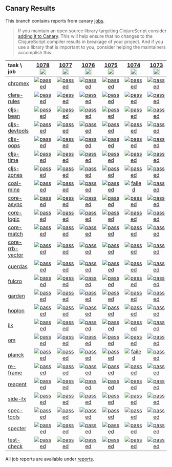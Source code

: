 ## Canary Results

This branch contains reports from canary [jobs](https://github.com/cljs-oss/canary/tree/jobs).

> If you maintain an open source library targeting ClojureScript consider [adding it to Canary](https://github.com/cljs-oss/canary/tree/master#how-to-participate). This will help ensure that no changes to the ClojureScript compiler results in breakage of your project. And if you use a library that is important to you, consider helping the maintainers accomplish this.

[//]: # (begin_overview_table)

| task \ job | <a href="reports/2019/08/25/job-001078-1.10.572-b38ded99" title="job #1078&#xA;&#xA;job&#xA;&#xA;requested by BinaryAge Bot (@babot) on 2019-08-25T06:00:08Z">1078<br/><img width=20 height=20 src="https://avatars0.githubusercontent.com/u/1476765?v=4&s=60"></a> | <a href="reports/2019/08/25/job-001077-1.10.573-58a7fae2a" title="job #1077&#xA;&#xA;job -c mfikes -r CLJS-3158&#xA;&#xA;requested by Mike Fikes (@mfikes) on 2019-08-25T03:34:10Z">1077<br/><img width=20 height=20 src="https://avatars1.githubusercontent.com/u/1723464?v=4&s=60"></a> | <a href="reports/2019/08/24/job-001076-1.10.572-b38ded99" title="job #1076&#xA;&#xA;job&#xA;&#xA;requested by BinaryAge Bot (@babot) on 2019-08-24T06:00:10Z">1076<br/><img width=20 height=20 src="https://avatars0.githubusercontent.com/u/1476765?v=4&s=60"></a> | <a href="reports/2019/08/23/job-001075-1.10.572-b38ded99" title="job #1075&#xA;&#xA;job&#xA;&#xA;requested by BinaryAge Bot (@babot) on 2019-08-23T06:00:05Z">1075<br/><img width=20 height=20 src="https://avatars0.githubusercontent.com/u/1476765?v=4&s=60"></a> | <a href="reports/2019/08/22/job-001074-1.10.573-660535479" title="job #1074&#xA;&#xA;job -c mfikes -r CLJS-2875-3&#xA;&#xA;requested by Mike Fikes (@mfikes) on 2019-08-22T20:55:38Z">1074<br/><img width=20 height=20 src="https://avatars1.githubusercontent.com/u/1723464?v=4&s=60"></a> | <a href="reports/2019/08/22/job-001073-1.10.572-b38ded99" title="job #1073&#xA;&#xA;job&#xA;&#xA;requested by BinaryAge Bot (@babot) on 2019-08-22T06:00:08Z">1073<br/><img width=20 height=20 src="https://avatars0.githubusercontent.com/u/1476765?v=4&s=60"></a> | <a href="reports/2019/08/21/job-001072-1.10.572-b38ded99" title="job #1072&#xA;&#xA;job&#xA;&#xA;requested by BinaryAge Bot (@babot) on 2019-08-21T06:00:10Z">1072<br/><img width=20 height=20 src="https://avatars0.githubusercontent.com/u/1476765?v=4&s=60"></a> | <a href="reports/2019/08/20/job-001071-1.10.573-9a194eb8c" title="job #1071&#xA;&#xA;job -c mfikes -r CLJS-3102&#xA;&#xA;requested by Mike Fikes (@mfikes) on 2019-08-20T14:19:07Z">1071<br/><img width=20 height=20 src="https://avatars1.githubusercontent.com/u/1723464?v=4&s=60"></a> | <a href="reports/2019/08/20/job-001070-1.10.572-6b32d9e9f" title="job #1070&#xA;&#xA;job -c mfikes -r CLJS-3155&#xA;&#xA;requested by Mike Fikes (@mfikes) on 2019-08-20T12:35:28Z">1070<br/><img width=20 height=20 src="https://avatars1.githubusercontent.com/u/1723464?v=4&s=60"></a> | <a href="reports/2019/08/20/job-001069-1.10.546-53c62ee47" title="job #1069&#xA;&#xA;job -c mfikes -r CLJS-3115&#xA;&#xA;requested by Mike Fikes (@mfikes) on 2019-08-20T12:09:26Z">1069<br/><img width=20 height=20 src="https://avatars1.githubusercontent.com/u/1723464?v=4&s=60"></a> |
| :--- | :---: | :---: | :---: | :---: | :---: | :---: | :---: | :---: | :---: | :---: |
| [chromex](https://github.com/binaryage/chromex) | <a href="reports/2019/08/25/job-001078-1.10.572-b38ded99#-chromex"><img title="passed" src="http://box.binaryage.com/s-passed.svg"><a> | <a href="reports/2019/08/25/job-001077-1.10.573-58a7fae2a#-chromex"><img title="passed" src="http://box.binaryage.com/s-passed.svg"><a> | <a href="reports/2019/08/24/job-001076-1.10.572-b38ded99#-chromex"><img title="passed" src="http://box.binaryage.com/s-passed.svg"><a> | <a href="reports/2019/08/23/job-001075-1.10.572-b38ded99#-chromex"><img title="passed" src="http://box.binaryage.com/s-passed.svg"><a> | <a href="reports/2019/08/22/job-001074-1.10.573-660535479#-chromex"><img title="passed" src="http://box.binaryage.com/s-passed.svg"><a> | <a href="reports/2019/08/22/job-001073-1.10.572-b38ded99#-chromex"><img title="passed" src="http://box.binaryage.com/s-passed.svg"><a> | <a href="reports/2019/08/21/job-001072-1.10.572-b38ded99#-chromex"><img title="passed" src="http://box.binaryage.com/s-passed.svg"><a> | <a href="reports/2019/08/20/job-001071-1.10.573-9a194eb8c#-chromex"><img title="passed" src="http://box.binaryage.com/s-passed.svg"><a> | <a href="reports/2019/08/20/job-001070-1.10.572-6b32d9e9f#-chromex"><img title="passed" src="http://box.binaryage.com/s-passed.svg"><a> | <a href="reports/2019/08/20/job-001069-1.10.546-53c62ee47#-chromex"><img title="passed" src="http://box.binaryage.com/s-passed.svg"><a> |
| [clara-rules](https://github.com/cerner/clara-rules) | <a href="reports/2019/08/25/job-001078-1.10.572-b38ded99#-clara-rules"><img title="passed" src="http://box.binaryage.com/s-passed.svg"><a> | <a href="reports/2019/08/25/job-001077-1.10.573-58a7fae2a#-clara-rules"><img title="passed" src="http://box.binaryage.com/s-passed.svg"><a> | <a href="reports/2019/08/24/job-001076-1.10.572-b38ded99#-clara-rules"><img title="passed" src="http://box.binaryage.com/s-passed.svg"><a> | <a href="reports/2019/08/23/job-001075-1.10.572-b38ded99#-clara-rules"><img title="passed" src="http://box.binaryage.com/s-passed.svg"><a> | <a href="reports/2019/08/22/job-001074-1.10.573-660535479#-clara-rules"><img title="passed" src="http://box.binaryage.com/s-passed.svg"><a> | <a href="reports/2019/08/22/job-001073-1.10.572-b38ded99#-clara-rules"><img title="passed" src="http://box.binaryage.com/s-passed.svg"><a> | <a href="reports/2019/08/21/job-001072-1.10.572-b38ded99#-clara-rules"><img title="passed" src="http://box.binaryage.com/s-passed.svg"><a> | <a href="reports/2019/08/20/job-001071-1.10.573-9a194eb8c#-clara-rules"><img title="passed" src="http://box.binaryage.com/s-passed.svg"><a> | <a href="reports/2019/08/20/job-001070-1.10.572-6b32d9e9f#-clara-rules"><img title="passed" src="http://box.binaryage.com/s-passed.svg"><a> | <a href="reports/2019/08/20/job-001069-1.10.546-53c62ee47#-clara-rules"><img title="passed" src="http://box.binaryage.com/s-passed.svg"><a> |
| [cljs-bean](https://github.com/mfikes/cljs-bean) | <a href="reports/2019/08/25/job-001078-1.10.572-b38ded99#-cljs-bean"><img title="passed" src="http://box.binaryage.com/s-passed.svg"><a> | <a href="reports/2019/08/25/job-001077-1.10.573-58a7fae2a#-cljs-bean"><img title="passed" src="http://box.binaryage.com/s-passed.svg"><a> | <a href="reports/2019/08/24/job-001076-1.10.572-b38ded99#-cljs-bean"><img title="passed" src="http://box.binaryage.com/s-passed.svg"><a> | <a href="reports/2019/08/23/job-001075-1.10.572-b38ded99#-cljs-bean"><img title="passed" src="http://box.binaryage.com/s-passed.svg"><a> | <a href="reports/2019/08/22/job-001074-1.10.573-660535479#-cljs-bean"><img title="passed" src="http://box.binaryage.com/s-passed.svg"><a> | <a href="reports/2019/08/22/job-001073-1.10.572-b38ded99#-cljs-bean"><img title="passed" src="http://box.binaryage.com/s-passed.svg"><a> | <a href="reports/2019/08/21/job-001072-1.10.572-b38ded99#-cljs-bean"><img title="passed" src="http://box.binaryage.com/s-passed.svg"><a> | <a href="reports/2019/08/20/job-001071-1.10.573-9a194eb8c#-cljs-bean"><img title="passed" src="http://box.binaryage.com/s-passed.svg"><a> | <a href="reports/2019/08/20/job-001070-1.10.572-6b32d9e9f#-cljs-bean"><img title="passed" src="http://box.binaryage.com/s-passed.svg"><a> | <a href="reports/2019/08/20/job-001069-1.10.546-53c62ee47#-cljs-bean"><img title="passed" src="http://box.binaryage.com/s-passed.svg"><a> |
| [cljs-devtools](https://github.com/binaryage/cljs-devtools) | <a href="reports/2019/08/25/job-001078-1.10.572-b38ded99#-cljs-devtools"><img title="passed" src="http://box.binaryage.com/s-passed.svg"><a> | <a href="reports/2019/08/25/job-001077-1.10.573-58a7fae2a#-cljs-devtools"><img title="passed" src="http://box.binaryage.com/s-passed.svg"><a> | <a href="reports/2019/08/24/job-001076-1.10.572-b38ded99#-cljs-devtools"><img title="passed" src="http://box.binaryage.com/s-passed.svg"><a> | <a href="reports/2019/08/23/job-001075-1.10.572-b38ded99#-cljs-devtools"><img title="passed" src="http://box.binaryage.com/s-passed.svg"><a> | <a href="reports/2019/08/22/job-001074-1.10.573-660535479#-cljs-devtools"><img title="passed" src="http://box.binaryage.com/s-passed.svg"><a> | <a href="reports/2019/08/22/job-001073-1.10.572-b38ded99#-cljs-devtools"><img title="passed" src="http://box.binaryage.com/s-passed.svg"><a> | <a href="reports/2019/08/21/job-001072-1.10.572-b38ded99#-cljs-devtools"><img title="passed" src="http://box.binaryage.com/s-passed.svg"><a> | <a href="reports/2019/08/20/job-001071-1.10.573-9a194eb8c#-cljs-devtools"><img title="passed" src="http://box.binaryage.com/s-passed.svg"><a> | <a href="reports/2019/08/20/job-001070-1.10.572-6b32d9e9f#-cljs-devtools"><img title="passed" src="http://box.binaryage.com/s-passed.svg"><a> | <a href="reports/2019/08/20/job-001069-1.10.546-53c62ee47#-cljs-devtools"><img title="passed" src="http://box.binaryage.com/s-passed.svg"><a> |
| [cljs-oops](https://github.com/binaryage/cljs-oops) | <a href="reports/2019/08/25/job-001078-1.10.572-b38ded99#-cljs-oops"><img title="passed" src="http://box.binaryage.com/s-passed.svg"><a> | <a href="reports/2019/08/25/job-001077-1.10.573-58a7fae2a#-cljs-oops"><img title="passed" src="http://box.binaryage.com/s-passed.svg"><a> | <a href="reports/2019/08/24/job-001076-1.10.572-b38ded99#-cljs-oops"><img title="passed" src="http://box.binaryage.com/s-passed.svg"><a> | <a href="reports/2019/08/23/job-001075-1.10.572-b38ded99#-cljs-oops"><img title="passed" src="http://box.binaryage.com/s-passed.svg"><a> | <a href="reports/2019/08/22/job-001074-1.10.573-660535479#-cljs-oops"><img title="passed" src="http://box.binaryage.com/s-passed.svg"><a> | <a href="reports/2019/08/22/job-001073-1.10.572-b38ded99#-cljs-oops"><img title="passed" src="http://box.binaryage.com/s-passed.svg"><a> | <a href="reports/2019/08/21/job-001072-1.10.572-b38ded99#-cljs-oops"><img title="passed" src="http://box.binaryage.com/s-passed.svg"><a> | <a href="reports/2019/08/20/job-001071-1.10.573-9a194eb8c#-cljs-oops"><img title="passed" src="http://box.binaryage.com/s-passed.svg"><a> | <a href="reports/2019/08/20/job-001070-1.10.572-6b32d9e9f#-cljs-oops"><img title="passed" src="http://box.binaryage.com/s-passed.svg"><a> | <a href="reports/2019/08/20/job-001069-1.10.546-53c62ee47#-cljs-oops"><img title="passed" src="http://box.binaryage.com/s-passed.svg"><a> |
| [cljs-time](https://github.com/andrewmcveigh/cljs-time) | <a href="reports/2019/08/25/job-001078-1.10.572-b38ded99#-cljs-time"><img title="passed" src="http://box.binaryage.com/s-passed.svg"><a> | <a href="reports/2019/08/25/job-001077-1.10.573-58a7fae2a#-cljs-time"><img title="passed" src="http://box.binaryage.com/s-passed.svg"><a> | <a href="reports/2019/08/24/job-001076-1.10.572-b38ded99#-cljs-time"><img title="passed" src="http://box.binaryage.com/s-passed.svg"><a> | <a href="reports/2019/08/23/job-001075-1.10.572-b38ded99#-cljs-time"><img title="passed" src="http://box.binaryage.com/s-passed.svg"><a> | <a href="reports/2019/08/22/job-001074-1.10.573-660535479#-cljs-time"><img title="passed" src="http://box.binaryage.com/s-passed.svg"><a> | <a href="reports/2019/08/22/job-001073-1.10.572-b38ded99#-cljs-time"><img title="passed" src="http://box.binaryage.com/s-passed.svg"><a> | <a href="reports/2019/08/21/job-001072-1.10.572-b38ded99#-cljs-time"><img title="passed" src="http://box.binaryage.com/s-passed.svg"><a> | <a href="reports/2019/08/20/job-001071-1.10.573-9a194eb8c#-cljs-time"><img title="passed" src="http://box.binaryage.com/s-passed.svg"><a> | <a href="reports/2019/08/20/job-001070-1.10.572-6b32d9e9f#-cljs-time"><img title="passed" src="http://box.binaryage.com/s-passed.svg"><a> | <a href="reports/2019/08/20/job-001069-1.10.546-53c62ee47#-cljs-time"><img title="passed" src="http://box.binaryage.com/s-passed.svg"><a> |
| [cljs-zones](https://github.com/binaryage/cljs-zones) | <a href="reports/2019/08/25/job-001078-1.10.572-b38ded99#-cljs-zones"><img title="passed" src="http://box.binaryage.com/s-passed.svg"><a> | <a href="reports/2019/08/25/job-001077-1.10.573-58a7fae2a#-cljs-zones"><img title="passed" src="http://box.binaryage.com/s-passed.svg"><a> | <a href="reports/2019/08/24/job-001076-1.10.572-b38ded99#-cljs-zones"><img title="passed" src="http://box.binaryage.com/s-passed.svg"><a> | <a href="reports/2019/08/23/job-001075-1.10.572-b38ded99#-cljs-zones"><img title="passed" src="http://box.binaryage.com/s-passed.svg"><a> | <a href="reports/2019/08/22/job-001074-1.10.573-660535479#-cljs-zones"><img title="passed" src="http://box.binaryage.com/s-passed.svg"><a> | <a href="reports/2019/08/22/job-001073-1.10.572-b38ded99#-cljs-zones"><img title="passed" src="http://box.binaryage.com/s-passed.svg"><a> | <a href="reports/2019/08/21/job-001072-1.10.572-b38ded99#-cljs-zones"><img title="passed" src="http://box.binaryage.com/s-passed.svg"><a> | <a href="reports/2019/08/20/job-001071-1.10.573-9a194eb8c#-cljs-zones"><img title="passed" src="http://box.binaryage.com/s-passed.svg"><a> | <a href="reports/2019/08/20/job-001070-1.10.572-6b32d9e9f#-cljs-zones"><img title="passed" src="http://box.binaryage.com/s-passed.svg"><a> | <a href="reports/2019/08/20/job-001069-1.10.546-53c62ee47#-cljs-zones"><img title="passed" src="http://box.binaryage.com/s-passed.svg"><a> |
| [coal-mine](https://github.com/mfikes/coal-mine) | <a href="reports/2019/08/25/job-001078-1.10.572-b38ded99#-coal-mine"><img title="passed" src="http://box.binaryage.com/s-passed.svg"><a> | <a href="reports/2019/08/25/job-001077-1.10.573-58a7fae2a#-coal-mine"><img title="passed" src="http://box.binaryage.com/s-passed.svg"><a> | <a href="reports/2019/08/24/job-001076-1.10.572-b38ded99#-coal-mine"><img title="passed" src="http://box.binaryage.com/s-passed.svg"><a> | <a href="reports/2019/08/23/job-001075-1.10.572-b38ded99#-coal-mine"><img title="passed" src="http://box.binaryage.com/s-passed.svg"><a> | <a href="reports/2019/08/22/job-001074-1.10.573-660535479#-coal-mine"><img title="failed" src="http://box.binaryage.com/s-failed.svg"><a> | <a href="reports/2019/08/22/job-001073-1.10.572-b38ded99#-coal-mine"><img title="passed" src="http://box.binaryage.com/s-passed.svg"><a> | <a href="reports/2019/08/21/job-001072-1.10.572-b38ded99#-coal-mine"><img title="passed" src="http://box.binaryage.com/s-passed.svg"><a> | <a href="reports/2019/08/20/job-001071-1.10.573-9a194eb8c#-coal-mine"><img title="passed" src="http://box.binaryage.com/s-passed.svg"><a> | <a href="reports/2019/08/20/job-001070-1.10.572-6b32d9e9f#-coal-mine"><img title="passed" src="http://box.binaryage.com/s-passed.svg"><a> | <a href="reports/2019/08/20/job-001069-1.10.546-53c62ee47#-coal-mine"><img title="passed" src="http://box.binaryage.com/s-passed.svg"><a> |
| [core-async](https://github.com/clojure/core.async) | <a href="reports/2019/08/25/job-001078-1.10.572-b38ded99#-core-async"><img title="passed" src="http://box.binaryage.com/s-passed.svg"><a> | <a href="reports/2019/08/25/job-001077-1.10.573-58a7fae2a#-core-async"><img title="passed" src="http://box.binaryage.com/s-passed.svg"><a> | <a href="reports/2019/08/24/job-001076-1.10.572-b38ded99#-core-async"><img title="passed" src="http://box.binaryage.com/s-passed.svg"><a> | <a href="reports/2019/08/23/job-001075-1.10.572-b38ded99#-core-async"><img title="passed" src="http://box.binaryage.com/s-passed.svg"><a> | <a href="reports/2019/08/22/job-001074-1.10.573-660535479#-core-async"><img title="passed" src="http://box.binaryage.com/s-passed.svg"><a> | <a href="reports/2019/08/22/job-001073-1.10.572-b38ded99#-core-async"><img title="passed" src="http://box.binaryage.com/s-passed.svg"><a> | <a href="reports/2019/08/21/job-001072-1.10.572-b38ded99#-core-async"><img title="passed" src="http://box.binaryage.com/s-passed.svg"><a> | <a href="reports/2019/08/20/job-001071-1.10.573-9a194eb8c#-core-async"><img title="passed" src="http://box.binaryage.com/s-passed.svg"><a> | <a href="reports/2019/08/20/job-001070-1.10.572-6b32d9e9f#-core-async"><img title="passed" src="http://box.binaryage.com/s-passed.svg"><a> | <a href="reports/2019/08/20/job-001069-1.10.546-53c62ee47#-core-async"><img title="passed" src="http://box.binaryage.com/s-passed.svg"><a> |
| [core-logic](https://github.com/clojure/core.logic) | <a href="reports/2019/08/25/job-001078-1.10.572-b38ded99#-core-logic"><img title="passed" src="http://box.binaryage.com/s-passed.svg"><a> | <a href="reports/2019/08/25/job-001077-1.10.573-58a7fae2a#-core-logic"><img title="passed" src="http://box.binaryage.com/s-passed.svg"><a> | <a href="reports/2019/08/24/job-001076-1.10.572-b38ded99#-core-logic"><img title="passed" src="http://box.binaryage.com/s-passed.svg"><a> | <a href="reports/2019/08/23/job-001075-1.10.572-b38ded99#-core-logic"><img title="passed" src="http://box.binaryage.com/s-passed.svg"><a> | <a href="reports/2019/08/22/job-001074-1.10.573-660535479#-core-logic"><img title="passed" src="http://box.binaryage.com/s-passed.svg"><a> | <a href="reports/2019/08/22/job-001073-1.10.572-b38ded99#-core-logic"><img title="passed" src="http://box.binaryage.com/s-passed.svg"><a> | <a href="reports/2019/08/21/job-001072-1.10.572-b38ded99#-core-logic"><img title="passed" src="http://box.binaryage.com/s-passed.svg"><a> | <a href="reports/2019/08/20/job-001071-1.10.573-9a194eb8c#-core-logic"><img title="passed" src="http://box.binaryage.com/s-passed.svg"><a> | <a href="reports/2019/08/20/job-001070-1.10.572-6b32d9e9f#-core-logic"><img title="passed" src="http://box.binaryage.com/s-passed.svg"><a> | <a href="reports/2019/08/20/job-001069-1.10.546-53c62ee47#-core-logic"><img title="passed" src="http://box.binaryage.com/s-passed.svg"><a> |
| [core-match](https://github.com/clojure/core.match) | <a href="reports/2019/08/25/job-001078-1.10.572-b38ded99#-core-match"><img title="passed" src="http://box.binaryage.com/s-passed.svg"><a> | <a href="reports/2019/08/25/job-001077-1.10.573-58a7fae2a#-core-match"><img title="passed" src="http://box.binaryage.com/s-passed.svg"><a> | <a href="reports/2019/08/24/job-001076-1.10.572-b38ded99#-core-match"><img title="passed" src="http://box.binaryage.com/s-passed.svg"><a> | <a href="reports/2019/08/23/job-001075-1.10.572-b38ded99#-core-match"><img title="passed" src="http://box.binaryage.com/s-passed.svg"><a> | <a href="reports/2019/08/22/job-001074-1.10.573-660535479#-core-match"><img title="passed" src="http://box.binaryage.com/s-passed.svg"><a> | <a href="reports/2019/08/22/job-001073-1.10.572-b38ded99#-core-match"><img title="passed" src="http://box.binaryage.com/s-passed.svg"><a> | <a href="reports/2019/08/21/job-001072-1.10.572-b38ded99#-core-match"><img title="passed" src="http://box.binaryage.com/s-passed.svg"><a> | <a href="reports/2019/08/20/job-001071-1.10.573-9a194eb8c#-core-match"><img title="passed" src="http://box.binaryage.com/s-passed.svg"><a> | <a href="reports/2019/08/20/job-001070-1.10.572-6b32d9e9f#-core-match"><img title="passed" src="http://box.binaryage.com/s-passed.svg"><a> | <a href="reports/2019/08/20/job-001069-1.10.546-53c62ee47#-core-match"><img title="passed" src="http://box.binaryage.com/s-passed.svg"><a> |
| [core-rrb-vector](https://github.com/clojure/core.rrb-vector) | <a href="reports/2019/08/25/job-001078-1.10.572-b38ded99#-core-rrb-vector"><img title="passed" src="http://box.binaryage.com/s-passed.svg"><a> | <a href="reports/2019/08/25/job-001077-1.10.573-58a7fae2a#-core-rrb-vector"><img title="passed" src="http://box.binaryage.com/s-passed.svg"><a> | <a href="reports/2019/08/24/job-001076-1.10.572-b38ded99#-core-rrb-vector"><img title="passed" src="http://box.binaryage.com/s-passed.svg"><a> | <a href="reports/2019/08/23/job-001075-1.10.572-b38ded99#-core-rrb-vector"><img title="passed" src="http://box.binaryage.com/s-passed.svg"><a> | <a href="reports/2019/08/22/job-001074-1.10.573-660535479#-core-rrb-vector"><img title="passed" src="http://box.binaryage.com/s-passed.svg"><a> | <a href="reports/2019/08/22/job-001073-1.10.572-b38ded99#-core-rrb-vector"><img title="passed" src="http://box.binaryage.com/s-passed.svg"><a> | <a href="reports/2019/08/21/job-001072-1.10.572-b38ded99#-core-rrb-vector"><img title="passed" src="http://box.binaryage.com/s-passed.svg"><a> | <a href="reports/2019/08/20/job-001071-1.10.573-9a194eb8c#-core-rrb-vector"><img title="passed" src="http://box.binaryage.com/s-passed.svg"><a> | <a href="reports/2019/08/20/job-001070-1.10.572-6b32d9e9f#-core-rrb-vector"><img title="passed" src="http://box.binaryage.com/s-passed.svg"><a> | <a href="reports/2019/08/20/job-001069-1.10.546-53c62ee47#-core-rrb-vector"><img title="passed" src="http://box.binaryage.com/s-passed.svg"><a> |
| [cuerdas](https://github.com/funcool/cuerdas) | <a href="reports/2019/08/25/job-001078-1.10.572-b38ded99#-cuerdas"><img title="passed" src="http://box.binaryage.com/s-passed.svg"><a> | <a href="reports/2019/08/25/job-001077-1.10.573-58a7fae2a#-cuerdas"><img title="passed" src="http://box.binaryage.com/s-passed.svg"><a> | <a href="reports/2019/08/24/job-001076-1.10.572-b38ded99#-cuerdas"><img title="passed" src="http://box.binaryage.com/s-passed.svg"><a> | <a href="reports/2019/08/23/job-001075-1.10.572-b38ded99#-cuerdas"><img title="passed" src="http://box.binaryage.com/s-passed.svg"><a> | <a href="reports/2019/08/22/job-001074-1.10.573-660535479#-cuerdas"><img title="passed" src="http://box.binaryage.com/s-passed.svg"><a> | <a href="reports/2019/08/22/job-001073-1.10.572-b38ded99#-cuerdas"><img title="passed" src="http://box.binaryage.com/s-passed.svg"><a> | <a href="reports/2019/08/21/job-001072-1.10.572-b38ded99#-cuerdas"><img title="passed" src="http://box.binaryage.com/s-passed.svg"><a> | <a href="reports/2019/08/20/job-001071-1.10.573-9a194eb8c#-cuerdas"><img title="passed" src="http://box.binaryage.com/s-passed.svg"><a> | <a href="reports/2019/08/20/job-001070-1.10.572-6b32d9e9f#-cuerdas"><img title="passed" src="http://box.binaryage.com/s-passed.svg"><a> | <a href="reports/2019/08/20/job-001069-1.10.546-53c62ee47#-cuerdas"><img title="passed" src="http://box.binaryage.com/s-passed.svg"><a> |
| [fulcro](https://github.com/fulcrologic/fulcro) | <a href="reports/2019/08/25/job-001078-1.10.572-b38ded99#-fulcro"><img title="passed" src="http://box.binaryage.com/s-passed.svg"><a> | <a href="reports/2019/08/25/job-001077-1.10.573-58a7fae2a#-fulcro"><img title="passed" src="http://box.binaryage.com/s-passed.svg"><a> | <a href="reports/2019/08/24/job-001076-1.10.572-b38ded99#-fulcro"><img title="passed" src="http://box.binaryage.com/s-passed.svg"><a> | <a href="reports/2019/08/23/job-001075-1.10.572-b38ded99#-fulcro"><img title="passed" src="http://box.binaryage.com/s-passed.svg"><a> | <a href="reports/2019/08/22/job-001074-1.10.573-660535479#-fulcro"><img title="passed" src="http://box.binaryage.com/s-passed.svg"><a> | <a href="reports/2019/08/22/job-001073-1.10.572-b38ded99#-fulcro"><img title="passed" src="http://box.binaryage.com/s-passed.svg"><a> | <a href="reports/2019/08/21/job-001072-1.10.572-b38ded99#-fulcro"><img title="passed" src="http://box.binaryage.com/s-passed.svg"><a> | <a href="reports/2019/08/20/job-001071-1.10.573-9a194eb8c#-fulcro"><img title="passed" src="http://box.binaryage.com/s-passed.svg"><a> | <a href="reports/2019/08/20/job-001070-1.10.572-6b32d9e9f#-fulcro"><img title="passed" src="http://box.binaryage.com/s-passed.svg"><a> | <a href="reports/2019/08/20/job-001069-1.10.546-53c62ee47#-fulcro"><img title="passed" src="http://box.binaryage.com/s-passed.svg"><a> |
| [garden](https://github.com/noprompt/garden) | <a href="reports/2019/08/25/job-001078-1.10.572-b38ded99#-garden"><img title="passed" src="http://box.binaryage.com/s-passed.svg"><a> | <a href="reports/2019/08/25/job-001077-1.10.573-58a7fae2a#-garden"><img title="passed" src="http://box.binaryage.com/s-passed.svg"><a> | <a href="reports/2019/08/24/job-001076-1.10.572-b38ded99#-garden"><img title="passed" src="http://box.binaryage.com/s-passed.svg"><a> | <a href="reports/2019/08/23/job-001075-1.10.572-b38ded99#-garden"><img title="passed" src="http://box.binaryage.com/s-passed.svg"><a> | <a href="reports/2019/08/22/job-001074-1.10.573-660535479#-garden"><img title="passed" src="http://box.binaryage.com/s-passed.svg"><a> | <a href="reports/2019/08/22/job-001073-1.10.572-b38ded99#-garden"><img title="passed" src="http://box.binaryage.com/s-passed.svg"><a> | <a href="reports/2019/08/21/job-001072-1.10.572-b38ded99#-garden"><img title="passed" src="http://box.binaryage.com/s-passed.svg"><a> | <a href="reports/2019/08/20/job-001071-1.10.573-9a194eb8c#-garden"><img title="passed" src="http://box.binaryage.com/s-passed.svg"><a> | <a href="reports/2019/08/20/job-001070-1.10.572-6b32d9e9f#-garden"><img title="passed" src="http://box.binaryage.com/s-passed.svg"><a> | <a href="reports/2019/08/20/job-001069-1.10.546-53c62ee47#-garden"><img title="passed" src="http://box.binaryage.com/s-passed.svg"><a> |
| [hoplon](https://github.com/hoplon/hoplon) | <a href="reports/2019/08/25/job-001078-1.10.572-b38ded99#-hoplon"><img title="passed" src="http://box.binaryage.com/s-passed.svg"><a> | <a href="reports/2019/08/25/job-001077-1.10.573-58a7fae2a#-hoplon"><img title="passed" src="http://box.binaryage.com/s-passed.svg"><a> | <a href="reports/2019/08/24/job-001076-1.10.572-b38ded99#-hoplon"><img title="passed" src="http://box.binaryage.com/s-passed.svg"><a> | <a href="reports/2019/08/23/job-001075-1.10.572-b38ded99#-hoplon"><img title="passed" src="http://box.binaryage.com/s-passed.svg"><a> | <a href="reports/2019/08/22/job-001074-1.10.573-660535479#-hoplon"><img title="passed" src="http://box.binaryage.com/s-passed.svg"><a> | <a href="reports/2019/08/22/job-001073-1.10.572-b38ded99#-hoplon"><img title="passed" src="http://box.binaryage.com/s-passed.svg"><a> | <a href="reports/2019/08/21/job-001072-1.10.572-b38ded99#-hoplon"><img title="passed" src="http://box.binaryage.com/s-passed.svg"><a> | <a href="reports/2019/08/20/job-001071-1.10.573-9a194eb8c#-hoplon"><img title="passed" src="http://box.binaryage.com/s-passed.svg"><a> | <a href="reports/2019/08/20/job-001070-1.10.572-6b32d9e9f#-hoplon"><img title="failed" src="http://box.binaryage.com/s-failed.svg"><a> | <a href="reports/2019/08/20/job-001069-1.10.546-53c62ee47#-hoplon"><img title="passed" src="http://box.binaryage.com/s-passed.svg"><a> |
| [ilk](https://github.com/mfikes/ilk) | <a href="reports/2019/08/25/job-001078-1.10.572-b38ded99#-ilk"><img title="passed" src="http://box.binaryage.com/s-passed.svg"><a> | <a href="reports/2019/08/25/job-001077-1.10.573-58a7fae2a#-ilk"><img title="passed" src="http://box.binaryage.com/s-passed.svg"><a> | <a href="reports/2019/08/24/job-001076-1.10.572-b38ded99#-ilk"><img title="passed" src="http://box.binaryage.com/s-passed.svg"><a> | <a href="reports/2019/08/23/job-001075-1.10.572-b38ded99#-ilk"><img title="passed" src="http://box.binaryage.com/s-passed.svg"><a> | <a href="reports/2019/08/22/job-001074-1.10.573-660535479#-ilk"><img title="passed" src="http://box.binaryage.com/s-passed.svg"><a> | <a href="reports/2019/08/22/job-001073-1.10.572-b38ded99#-ilk"><img title="passed" src="http://box.binaryage.com/s-passed.svg"><a> | <a href="reports/2019/08/21/job-001072-1.10.572-b38ded99#-ilk"><img title="passed" src="http://box.binaryage.com/s-passed.svg"><a> | <a href="reports/2019/08/20/job-001071-1.10.573-9a194eb8c#-ilk"><img title="passed" src="http://box.binaryage.com/s-passed.svg"><a> | <a href="reports/2019/08/20/job-001070-1.10.572-6b32d9e9f#-ilk"><img title="passed" src="http://box.binaryage.com/s-passed.svg"><a> | <a href="reports/2019/08/20/job-001069-1.10.546-53c62ee47#-ilk"><img title="passed" src="http://box.binaryage.com/s-passed.svg"><a> |
| [om](https://github.com/omcljs/om) | <a href="reports/2019/08/25/job-001078-1.10.572-b38ded99#-om"><img title="passed" src="http://box.binaryage.com/s-passed.svg"><a> | <a href="reports/2019/08/25/job-001077-1.10.573-58a7fae2a#-om"><img title="passed" src="http://box.binaryage.com/s-passed.svg"><a> | <a href="reports/2019/08/24/job-001076-1.10.572-b38ded99#-om"><img title="passed" src="http://box.binaryage.com/s-passed.svg"><a> | <a href="reports/2019/08/23/job-001075-1.10.572-b38ded99#-om"><img title="passed" src="http://box.binaryage.com/s-passed.svg"><a> | <a href="reports/2019/08/22/job-001074-1.10.573-660535479#-om"><img title="passed" src="http://box.binaryage.com/s-passed.svg"><a> | <a href="reports/2019/08/22/job-001073-1.10.572-b38ded99#-om"><img title="passed" src="http://box.binaryage.com/s-passed.svg"><a> | <a href="reports/2019/08/21/job-001072-1.10.572-b38ded99#-om"><img title="passed" src="http://box.binaryage.com/s-passed.svg"><a> | <a href="reports/2019/08/20/job-001071-1.10.573-9a194eb8c#-om"><img title="passed" src="http://box.binaryage.com/s-passed.svg"><a> | <a href="reports/2019/08/20/job-001070-1.10.572-6b32d9e9f#-om"><img title="passed" src="http://box.binaryage.com/s-passed.svg"><a> | <a href="reports/2019/08/20/job-001069-1.10.546-53c62ee47#-om"><img title="passed" src="http://box.binaryage.com/s-passed.svg"><a> |
| [planck](https://github.com/planck-repl/planck) | <a href="reports/2019/08/25/job-001078-1.10.572-b38ded99#-planck"><img title="passed" src="http://box.binaryage.com/s-passed.svg"><a> | <a href="reports/2019/08/25/job-001077-1.10.573-58a7fae2a#-planck"><img title="passed" src="http://box.binaryage.com/s-passed.svg"><a> | <a href="reports/2019/08/24/job-001076-1.10.572-b38ded99#-planck"><img title="passed" src="http://box.binaryage.com/s-passed.svg"><a> | <a href="reports/2019/08/23/job-001075-1.10.572-b38ded99#-planck"><img title="passed" src="http://box.binaryage.com/s-passed.svg"><a> | <a href="reports/2019/08/22/job-001074-1.10.573-660535479#-planck"><img title="failed" src="http://box.binaryage.com/s-failed.svg"><a> | <a href="reports/2019/08/22/job-001073-1.10.572-b38ded99#-planck"><img title="passed" src="http://box.binaryage.com/s-passed.svg"><a> | <a href="reports/2019/08/21/job-001072-1.10.572-b38ded99#-planck"><img title="passed" src="http://box.binaryage.com/s-passed.svg"><a> | <a href="reports/2019/08/20/job-001071-1.10.573-9a194eb8c#-planck"><img title="passed" src="http://box.binaryage.com/s-passed.svg"><a> | <a href="reports/2019/08/20/job-001070-1.10.572-6b32d9e9f#-planck"><img title="passed" src="http://box.binaryage.com/s-passed.svg"><a> | <a href="reports/2019/08/20/job-001069-1.10.546-53c62ee47#-planck"><img title="passed" src="http://box.binaryage.com/s-passed.svg"><a> |
| [re-frame](https://github.com/Day8/re-frame) | <a href="reports/2019/08/25/job-001078-1.10.572-b38ded99#-re-frame"><img title="passed" src="http://box.binaryage.com/s-passed.svg"><a> | <a href="reports/2019/08/25/job-001077-1.10.573-58a7fae2a#-re-frame"><img title="passed" src="http://box.binaryage.com/s-passed.svg"><a> | <a href="reports/2019/08/24/job-001076-1.10.572-b38ded99#-re-frame"><img title="passed" src="http://box.binaryage.com/s-passed.svg"><a> | <a href="reports/2019/08/23/job-001075-1.10.572-b38ded99#-re-frame"><img title="passed" src="http://box.binaryage.com/s-passed.svg"><a> | <a href="reports/2019/08/22/job-001074-1.10.573-660535479#-re-frame"><img title="passed" src="http://box.binaryage.com/s-passed.svg"><a> | <a href="reports/2019/08/22/job-001073-1.10.572-b38ded99#-re-frame"><img title="passed" src="http://box.binaryage.com/s-passed.svg"><a> | <a href="reports/2019/08/21/job-001072-1.10.572-b38ded99#-re-frame"><img title="passed" src="http://box.binaryage.com/s-passed.svg"><a> | <a href="reports/2019/08/20/job-001071-1.10.573-9a194eb8c#-re-frame"><img title="passed" src="http://box.binaryage.com/s-passed.svg"><a> | <a href="reports/2019/08/20/job-001070-1.10.572-6b32d9e9f#-re-frame"><img title="passed" src="http://box.binaryage.com/s-passed.svg"><a> | <a href="reports/2019/08/20/job-001069-1.10.546-53c62ee47#-re-frame"><img title="passed" src="http://box.binaryage.com/s-passed.svg"><a> |
| [reagent](https://github.com/reagent-project/reagent) | <a href="reports/2019/08/25/job-001078-1.10.572-b38ded99#-reagent"><img title="passed" src="http://box.binaryage.com/s-passed.svg"><a> | <a href="reports/2019/08/25/job-001077-1.10.573-58a7fae2a#-reagent"><img title="passed" src="http://box.binaryage.com/s-passed.svg"><a> | <a href="reports/2019/08/24/job-001076-1.10.572-b38ded99#-reagent"><img title="passed" src="http://box.binaryage.com/s-passed.svg"><a> | <a href="reports/2019/08/23/job-001075-1.10.572-b38ded99#-reagent"><img title="passed" src="http://box.binaryage.com/s-passed.svg"><a> | <a href="reports/2019/08/22/job-001074-1.10.573-660535479#-reagent"><img title="passed" src="http://box.binaryage.com/s-passed.svg"><a> | <a href="reports/2019/08/22/job-001073-1.10.572-b38ded99#-reagent"><img title="passed" src="http://box.binaryage.com/s-passed.svg"><a> | <a href="reports/2019/08/21/job-001072-1.10.572-b38ded99#-reagent"><img title="passed" src="http://box.binaryage.com/s-passed.svg"><a> | <a href="reports/2019/08/20/job-001071-1.10.573-9a194eb8c#-reagent"><img title="passed" src="http://box.binaryage.com/s-passed.svg"><a> | <a href="reports/2019/08/20/job-001070-1.10.572-6b32d9e9f#-reagent"><img title="passed" src="http://box.binaryage.com/s-passed.svg"><a> | <a href="reports/2019/08/20/job-001069-1.10.546-53c62ee47#-reagent"><img title="passed" src="http://box.binaryage.com/s-passed.svg"><a> |
| [side-fx](https://github.com/cljsrn/side-fx) | <a href="reports/2019/08/25/job-001078-1.10.572-b38ded99#-side-fx"><img title="passed" src="http://box.binaryage.com/s-passed.svg"><a> | <a href="reports/2019/08/25/job-001077-1.10.573-58a7fae2a#-side-fx"><img title="passed" src="http://box.binaryage.com/s-passed.svg"><a> | <a href="reports/2019/08/24/job-001076-1.10.572-b38ded99#-side-fx"><img title="passed" src="http://box.binaryage.com/s-passed.svg"><a> | <a href="reports/2019/08/23/job-001075-1.10.572-b38ded99#-side-fx"><img title="passed" src="http://box.binaryage.com/s-passed.svg"><a> | <a href="reports/2019/08/22/job-001074-1.10.573-660535479#-side-fx"><img title="passed" src="http://box.binaryage.com/s-passed.svg"><a> | <a href="reports/2019/08/22/job-001073-1.10.572-b38ded99#-side-fx"><img title="passed" src="http://box.binaryage.com/s-passed.svg"><a> | <a href="reports/2019/08/21/job-001072-1.10.572-b38ded99#-side-fx"><img title="passed" src="http://box.binaryage.com/s-passed.svg"><a> | <a href="reports/2019/08/20/job-001071-1.10.573-9a194eb8c#-side-fx"><img title="passed" src="http://box.binaryage.com/s-passed.svg"><a> | <a href="reports/2019/08/20/job-001070-1.10.572-6b32d9e9f#-side-fx"><img title="passed" src="http://box.binaryage.com/s-passed.svg"><a> | <a href="reports/2019/08/20/job-001069-1.10.546-53c62ee47#-side-fx"><img title="passed" src="http://box.binaryage.com/s-passed.svg"><a> |
| [spec-tools](https://github.com/metosin/spec-tools) | <a href="reports/2019/08/25/job-001078-1.10.572-b38ded99#-spec-tools"><img title="passed" src="http://box.binaryage.com/s-passed.svg"><a> | <a href="reports/2019/08/25/job-001077-1.10.573-58a7fae2a#-spec-tools"><img title="passed" src="http://box.binaryage.com/s-passed.svg"><a> | <a href="reports/2019/08/24/job-001076-1.10.572-b38ded99#-spec-tools"><img title="passed" src="http://box.binaryage.com/s-passed.svg"><a> | <a href="reports/2019/08/23/job-001075-1.10.572-b38ded99#-spec-tools"><img title="passed" src="http://box.binaryage.com/s-passed.svg"><a> | <a href="reports/2019/08/22/job-001074-1.10.573-660535479#-spec-tools"><img title="passed" src="http://box.binaryage.com/s-passed.svg"><a> | <a href="reports/2019/08/22/job-001073-1.10.572-b38ded99#-spec-tools"><img title="passed" src="http://box.binaryage.com/s-passed.svg"><a> | <a href="reports/2019/08/21/job-001072-1.10.572-b38ded99#-spec-tools"><img title="passed" src="http://box.binaryage.com/s-passed.svg"><a> | <a href="reports/2019/08/20/job-001071-1.10.573-9a194eb8c#-spec-tools"><img title="passed" src="http://box.binaryage.com/s-passed.svg"><a> | <a href="reports/2019/08/20/job-001070-1.10.572-6b32d9e9f#-spec-tools"><img title="passed" src="http://box.binaryage.com/s-passed.svg"><a> | <a href="reports/2019/08/20/job-001069-1.10.546-53c62ee47#-spec-tools"><img title="passed" src="http://box.binaryage.com/s-passed.svg"><a> |
| [specter](https://github.com/nathanmarz/specter) | <a href="reports/2019/08/25/job-001078-1.10.572-b38ded99#-specter"><img title="passed" src="http://box.binaryage.com/s-passed.svg"><a> | <a href="reports/2019/08/25/job-001077-1.10.573-58a7fae2a#-specter"><img title="passed" src="http://box.binaryage.com/s-passed.svg"><a> | <a href="reports/2019/08/24/job-001076-1.10.572-b38ded99#-specter"><img title="passed" src="http://box.binaryage.com/s-passed.svg"><a> | <a href="reports/2019/08/23/job-001075-1.10.572-b38ded99#-specter"><img title="passed" src="http://box.binaryage.com/s-passed.svg"><a> | <a href="reports/2019/08/22/job-001074-1.10.573-660535479#-specter"><img title="passed" src="http://box.binaryage.com/s-passed.svg"><a> | <a href="reports/2019/08/22/job-001073-1.10.572-b38ded99#-specter"><img title="passed" src="http://box.binaryage.com/s-passed.svg"><a> | <a href="reports/2019/08/21/job-001072-1.10.572-b38ded99#-specter"><img title="passed" src="http://box.binaryage.com/s-passed.svg"><a> | <a href="reports/2019/08/20/job-001071-1.10.573-9a194eb8c#-specter"><img title="passed" src="http://box.binaryage.com/s-passed.svg"><a> | <a href="reports/2019/08/20/job-001070-1.10.572-6b32d9e9f#-specter"><img title="passed" src="http://box.binaryage.com/s-passed.svg"><a> | <a href="reports/2019/08/20/job-001069-1.10.546-53c62ee47#-specter"><img title="passed" src="http://box.binaryage.com/s-passed.svg"><a> |
| [test-check](https://github.com/clojure/test.check) | <a href="reports/2019/08/25/job-001078-1.10.572-b38ded99#-test-check"><img title="passed" src="http://box.binaryage.com/s-passed.svg"><a> | <a href="reports/2019/08/25/job-001077-1.10.573-58a7fae2a#-test-check"><img title="passed" src="http://box.binaryage.com/s-passed.svg"><a> | <a href="reports/2019/08/24/job-001076-1.10.572-b38ded99#-test-check"><img title="passed" src="http://box.binaryage.com/s-passed.svg"><a> | <a href="reports/2019/08/23/job-001075-1.10.572-b38ded99#-test-check"><img title="passed" src="http://box.binaryage.com/s-passed.svg"><a> | <a href="reports/2019/08/22/job-001074-1.10.573-660535479#-test-check"><img title="passed" src="http://box.binaryage.com/s-passed.svg"><a> | <a href="reports/2019/08/22/job-001073-1.10.572-b38ded99#-test-check"><img title="passed" src="http://box.binaryage.com/s-passed.svg"><a> | <a href="reports/2019/08/21/job-001072-1.10.572-b38ded99#-test-check"><img title="passed" src="http://box.binaryage.com/s-passed.svg"><a> | <a href="reports/2019/08/20/job-001071-1.10.573-9a194eb8c#-test-check"><img title="passed" src="http://box.binaryage.com/s-passed.svg"><a> | <a href="reports/2019/08/20/job-001070-1.10.572-6b32d9e9f#-test-check"><img title="passed" src="http://box.binaryage.com/s-passed.svg"><a> | <a href="reports/2019/08/20/job-001069-1.10.546-53c62ee47#-test-check"><img title="passed" src="http://box.binaryage.com/s-passed.svg"><a> |

[//]: # (end_overview_table)

All job reports are available under [reports](reports).
